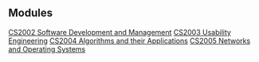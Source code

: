 
## Modules

[CS2002 Software Development and Management](Software%20Development%20and%20Management.md)
[CS2003 Usability Engineering](Usability%20Engineering.md)
[CS2004 Algorithms and their Applications](Algorithms%20and%20their%20Applications.md)
[CS2005 Networks and Operating Systems](Networks%20and%20Operating%20Systems.md)


